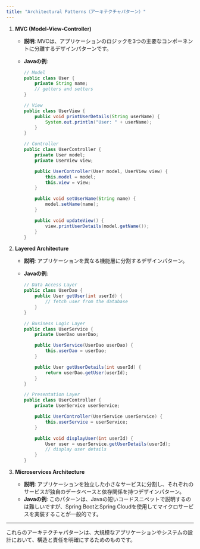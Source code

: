 ```yaml
---
title: "Architectural Patterns（アーキテクチャパターン）"
---
```

1. **MVC (Model-View-Controller)**
   - **説明**: MVCは、アプリケーションのロジックを3つの主要なコンポーネントに分離するデザインパターンです。
   - **Javaの例**:

     ```java
     // Model
     public class User {
         private String name;
         // getters and setters
     }

     // View
     public class UserView {
         public void printUserDetails(String userName) {
             System.out.println("User: " + userName);
         }
     }

     // Controller
     public class UserController {
         private User model;
         private UserView view;

         public UserController(User model, UserView view) {
             this.model = model;
             this.view = view;
         }

         public void setUserName(String name) {
             model.setName(name);
         }

         public void updateView() {
             view.printUserDetails(model.getName());
         }
     }
     ```

2. **Layered Architecture**
   - **説明**: アプリケーションを異なる機能層に分割するデザインパターン。
   - **Javaの例**:

     ```java
     // Data Access Layer
     public class UserDao {
         public User getUser(int userId) {
             // fetch user from the database
         }
     }

     // Business Logic Layer
     public class UserService {
         private UserDao userDao;

         public UserService(UserDao userDao) {
             this.userDao = userDao;
         }

         public User getUserDetails(int userId) {
             return userDao.getUser(userId);
         }
     }

     // Presentation Layer
     public class UserController {
         private UserService userService;

         public UserController(UserService userService) {
             this.userService = userService;
         }

         public void displayUser(int userId) {
             User user = userService.getUserDetails(userId);
             // display user details
         }
     }
     ```

3. **Microservices Architecture**
   - **説明**: アプリケーションを独立した小さなサービスに分割し、それぞれのサービスが独自のデータベースと依存関係を持つデザインパターン。
   - **Javaの例**: このパターンは、Javaの短いコードスニペットで説明するのは難しいですが、Spring BootとSpring Cloudを使用してマイクロサービスを実装することが一般的です。

---

これらのアーキテクチャパターンは、大規模なアプリケーションやシステムの設計において、構造と責任を明確にするためのものです。
